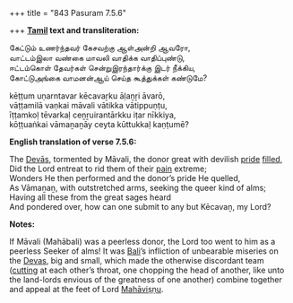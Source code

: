 +++
title = "843 Pasuram 7.5.6"

+++
**[Tamil](/definition/tamil#history "show Tamil definitions") text and transliteration:**

கேட்டும் உணர்ந்தவர் கேசவற்கு ஆள்அன்றி ஆவரோ,  
வாட்டம்இலா வண்கை மாவலி வாதிக்க வாதிப்புண்டு,  
ஈட்டம்கொள் தேவர்கள் சென்றுஇரந்தார்க்கு இடர் நீக்கிய,  
கோட்டுஅங்கை வாமனன்ஆய் செய்த கூத்துக்கள் கண்டுமே?

kēṭṭum uṇarntavar kēcavaṟku āḷaṉṟi āvarō,  
vāṭṭamilā vaṇkai māvali vātikka vātippuṇṭu,  
īṭṭamkoḷ tēvarkaḷ ceṉṟuirantārkku iṭar nīkkiya,  
kōṭṭuaṅkai vāmaṉaṉāy ceyta kūttukkaḷ kaṇṭumē?

**English translation of verse 7.5.6:**

The [Devās](/definition/deva#vaishnavism "show Devās definitions"), tormented by Māvali, the donor great with devilish [pride](/definition/pride#history "show pride definitions") [filled](/definition/filling#history "show filled definitions"),  
Did the Lord entreat to rid them of their [pain](/definition/pain#history "show pain definitions") extreme;  
Wonders He then performed and the donor’s pride He quelled,  
As Vāmaṉaṉ, with outstretched arms, seeking the queer kind of alms;  
Having all these from the great sages heard  
And pondered over, how can one submit to any but Kēcavaṉ, my Lord?

**Notes:**

If Māvali (Mahābali) was a peerless donor, the Lord too went to him as a peerless Seeker of alms! It was [Bali](/definition/bali#vaishnavism "show Bali definitions")’s infliction of unbearable miseries on the [Devas](/definition/deva#vaishnavism "show Devas definitions"), big and small, which made the otherwise discordant team ([cutting](/definition/cutting#history "show cutting definitions") at each other’s throat, one chopping the head of another, like unto the land-lords envious of the greatness of one another) combine together and appeal at the feet of Lord [Mahāviṣṇu](/definition/mahavishnu#vaishnavism "show Mahāviṣṇu definitions").


